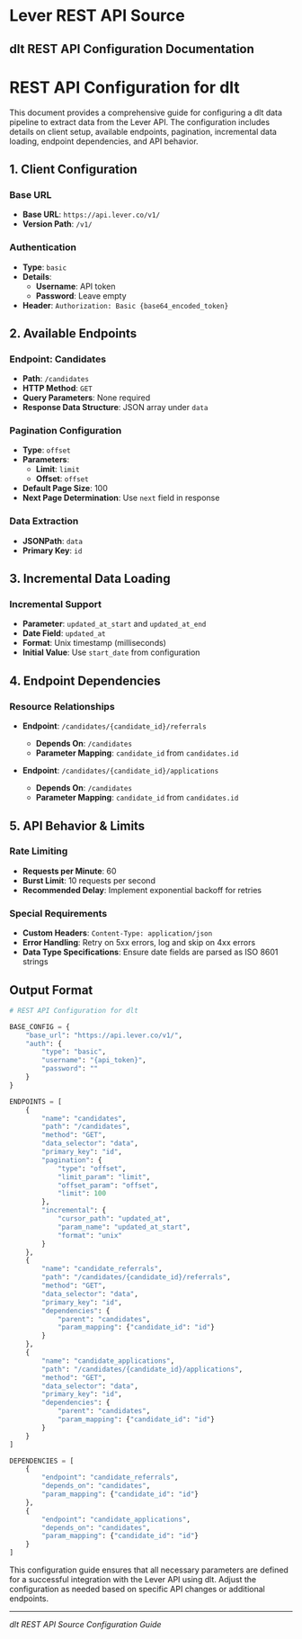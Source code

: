 # Lever REST API Source

## dlt REST API Configuration Documentation

# REST API Configuration for dlt

This document provides a comprehensive guide for configuring a dlt data pipeline to extract data from the Lever API. The configuration includes details on client setup, available endpoints, pagination, incremental data loading, endpoint dependencies, and API behavior.

## 1. Client Configuration

### Base URL
- **Base URL**: `https://api.lever.co/v1/`
- **Version Path**: `/v1/`

### Authentication
- **Type**: `basic`
- **Details**:
  - **Username**: API token
  - **Password**: Leave empty
- **Header**: `Authorization: Basic {base64_encoded_token}`

## 2. Available Endpoints

### Endpoint: Candidates
- **Path**: `/candidates`
- **HTTP Method**: `GET`
- **Query Parameters**: None required
- **Response Data Structure**: JSON array under `data`

### Pagination Configuration
- **Type**: `offset`
- **Parameters**:
  - **Limit**: `limit`
  - **Offset**: `offset`
- **Default Page Size**: 100
- **Next Page Determination**: Use `next` field in response

### Data Extraction
- **JSONPath**: `data`
- **Primary Key**: `id`

## 3. Incremental Data Loading

### Incremental Support
- **Parameter**: `updated_at_start` and `updated_at_end`
- **Date Field**: `updated_at`
- **Format**: Unix timestamp (milliseconds)
- **Initial Value**: Use `start_date` from configuration

## 4. Endpoint Dependencies

### Resource Relationships
- **Endpoint**: `/candidates/{candidate_id}/referrals`
  - **Depends On**: `/candidates`
  - **Parameter Mapping**: `candidate_id` from `candidates.id`

- **Endpoint**: `/candidates/{candidate_id}/applications`
  - **Depends On**: `/candidates`
  - **Parameter Mapping**: `candidate_id` from `candidates.id`

## 5. API Behavior & Limits

### Rate Limiting
- **Requests per Minute**: 60
- **Burst Limit**: 10 requests per second
- **Recommended Delay**: Implement exponential backoff for retries

### Special Requirements
- **Custom Headers**: `Content-Type: application/json`
- **Error Handling**: Retry on 5xx errors, log and skip on 4xx errors
- **Data Type Specifications**: Ensure date fields are parsed as ISO 8601 strings

## Output Format

```python
# REST API Configuration for dlt

BASE_CONFIG = {
    "base_url": "https://api.lever.co/v1/",
    "auth": {
        "type": "basic",
        "username": "{api_token}",
        "password": ""
    }
}

ENDPOINTS = [
    {
        "name": "candidates",
        "path": "/candidates",
        "method": "GET",
        "data_selector": "data",
        "primary_key": "id",
        "pagination": {
            "type": "offset",
            "limit_param": "limit",
            "offset_param": "offset",
            "limit": 100
        },
        "incremental": {
            "cursor_path": "updated_at",
            "param_name": "updated_at_start",
            "format": "unix"
        }
    },
    {
        "name": "candidate_referrals",
        "path": "/candidates/{candidate_id}/referrals",
        "method": "GET",
        "data_selector": "data",
        "primary_key": "id",
        "dependencies": {
            "parent": "candidates",
            "param_mapping": {"candidate_id": "id"}
        }
    },
    {
        "name": "candidate_applications",
        "path": "/candidates/{candidate_id}/applications",
        "method": "GET",
        "data_selector": "data",
        "primary_key": "id",
        "dependencies": {
            "parent": "candidates",
            "param_mapping": {"candidate_id": "id"}
        }
    }
]

DEPENDENCIES = [
    {
        "endpoint": "candidate_referrals",
        "depends_on": "candidates",
        "param_mapping": {"candidate_id": "id"}
    },
    {
        "endpoint": "candidate_applications",
        "depends_on": "candidates",
        "param_mapping": {"candidate_id": "id"}
    }
]
```

This configuration guide ensures that all necessary parameters are defined for a successful integration with the Lever API using dlt. Adjust the configuration as needed based on specific API changes or additional endpoints.

---
*dlt REST API Source Configuration Guide*